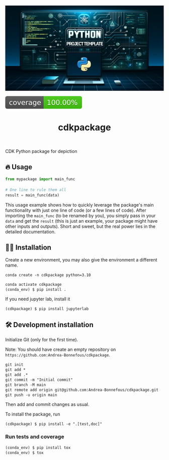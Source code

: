 ![Project Logo](assets/banner.png)

![Coverage Status](assets/coverage-badge.svg)

<h1 align="center">
cdkpackage
</h1>

<br>


CDK Python package for depiction

## 🔥 Usage

```python
from mypackage import main_func

# One line to rule them all
result = main_func(data)
```

This usage example shows how to quickly leverage the package's main functionality with just one line of code (or a few lines of code). 
After importing the `main_func` (to be renamed by you), you simply pass in your `data` and get the `result` (this is just an example, your package might have other inputs and outputs). 
Short and sweet, but the real power lies in the detailed documentation.

## 👩‍💻 Installation

Create a new environment, you may also give the environment a different name. 

```
conda create -n cdkpackage python=3.10 
```

```
conda activate cdkpackage
(conda_env) $ pip install .
```

If you need jupyter lab, install it 

```
(cdkpackage) $ pip install jupyterlab
```


## 🛠️ Development installation

Initialize Git (only for the first time). 

Note: You should have create an empty repository on `https://github.com:Andrea-Bonnefous/cdkpackage`.

```
git init
git add * 
git add .*
git commit -m "Initial commit" 
git branch -M main
git remote add origin git@github.com:Andrea-Bonnefous/cdkpackage.git 
git push -u origin main
```

Then add and commit changes as usual. 

To install the package, run

```
(cdkpackage) $ pip install -e ".[test,doc]"
```

### Run tests and coverage

```
(conda_env) $ pip install tox
(conda_env) $ tox
```



